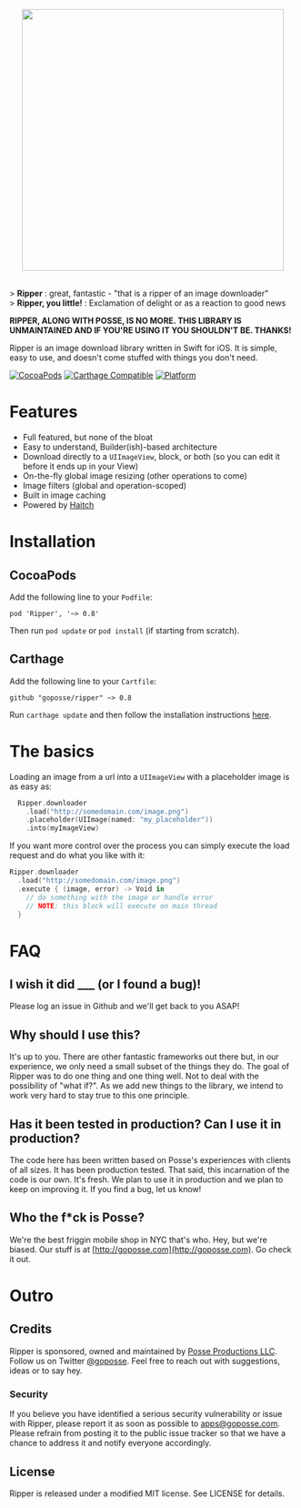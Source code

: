 <p/>
<p align="center">
<img src="https://raw.githubusercontent.com/goposse/ripper/assets/ripper_logo.png" align="center" width="460">
</p>
<br/>
> <b>Ripper</b> : great, fantastic - "that is a ripper of an image downloader"<br/>
> <b>Ripper, you little!</b> : Exclamation of delight or as a reaction to good news<br/>

**RIPPER, ALONG WITH POSSE, IS NO MORE. THIS LIBRARY IS UNMAINTAINED AND IF YOU'RE USING IT YOU SHOULDN'T BE. THANKS!**

Ripper is an image download library written in Swift for iOS. It is simple, easy to use, and doesn't come stuffed with things you don't need.

[![CocoaPods](https://img.shields.io/cocoapods/v/Ripper.svg?style=flat-square)](#)
[![Carthage Compatible](https://img.shields.io/badge/Carthage-compatible-4BC51D.svg?style=flat-square)](https://github.com/Carthage/Carthage)
[![Platform](https://img.shields.io/cocoapods/p/Ripper.svg?style=flat-square)](#)


# Features

- Full featured, but none of the bloat
- Easy to understand, Builder(ish)-based architecture
- Download directly to a `UIImageView`, block, or both (so you can edit it before it ends up in your View)
- On-the-fly global image resizing (other operations to come)
- Image filters (global and operation-scoped)
- Built in image caching
- Powered by [Haitch](http://github.com/goposse/haitch)


# Installation

## CocoaPods

Add the following line to your `Podfile`:

`pod 'Ripper', '~> 0.8'`

Then run `pod update` or `pod install` (if starting from scratch).

## Carthage

Add the following line to your `Cartfile`:

`github "goposse/ripper" ~> 0.8`

Run `carthage update` and then follow the installation instructions [here](https://github.com/Carthage/Carthage#adding-frameworks-to-an-application).


# The basics

Loading an image from a url into a `UIImageView` with a placeholder image is as easy as:

```swift
  Ripper.downloader
    .load("http://somedomain.com/image.png")
    .placeholder(UIImage(named: "my_placeholder"))
    .into(myImageView)
```

If you want more control over the process you can simply execute the load request and do what you like with it:

```swift
Ripper.downloader
  .load("http://somedomain.com/image.png")
  .execute { (image, error) -> Void in
    // do something with the image or handle error
    // NOTE: this block will execute on main thread  
  }
```


# FAQ

## I wish it did ___ (or I found a bug)!

Please log an issue in Github and we'll get back to you ASAP!

## Why should I use this?

It's up to you. There are other fantastic frameworks out there but, in our experience, we only need a small subset of the things they do. The goal of Ripper was to do one thing and one thing well. Not to deal with the possibility of "what if?". As we add new things to the library, we intend to work very hard to stay true to this one principle.

## Has it been tested in production? Can I use it in production?

The code here has been written based on Posse's experiences with clients of all sizes. It has been production tested. That said, this incarnation of the code is our own. It's fresh. We plan to use it in production and we plan to keep on improving it. If you find a bug, let us know!

## Who the f*ck is Posse?

We're the best friggin mobile shop in NYC that's who. Hey, but we're biased. Our stuff is at [http://goposse.com](http://goposse.com). Go check it out.

# Outro

## Credits

Ripper is sponsored, owned and maintained by [Posse Productions LLC](http://goposse.com). Follow us on Twitter [@goposse](https://twitter.com/goposse). Feel free to reach out with suggestions, ideas or to say hey.

### Security

If you believe you have identified a serious security vulnerability or issue with Ripper, please report it as soon as possible to apps@goposse.com. Please refrain from posting it to the public issue tracker so that we have a chance to address it and notify everyone accordingly.

## License

Ripper is released under a modified MIT license. See LICENSE for details.
